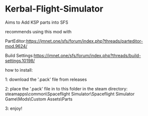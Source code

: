 # Kerbal-Flight-Simulator
Aims to Add KSP parts into SFS

recommends using this mod with

PartEditor:https://jmnet.one/sfs/forum/index.php?threads/parteditor-mod.9624/

Build Settings:https://jmnet.one/sfs/forum/index.php?threads/build-settings.10198/


  how to install:
  
1: download the '.pack' file from releases

2: place the '.pack' file in to this folder in the steam directory:
   steamapps\common\Spaceflight Simulator\Spaceflight Simulator Game\Mods\Custom Assets\Parts
   
3: enjoy!

